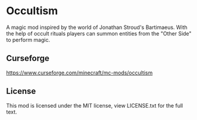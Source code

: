 # Occultism
A magic mod inspired by the world of Jonathan Stroud's Bartimaeus. With the help of occult rituals players can summon entities from the "Other Side" to perform magic.

## Curseforge
https://www.curseforge.com/minecraft/mc-mods/occultism

## License
This mod is licensed under the MIT license, view LICENSE.txt for the full text.
